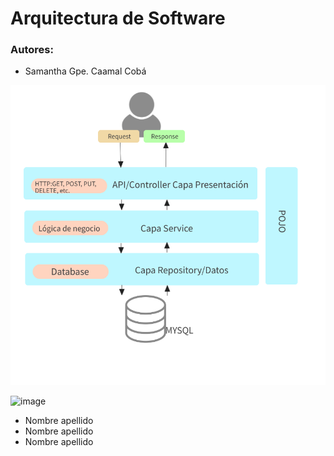 # Arquitectura de Software #

### Autores: ###
*   Samantha Gpe. Caamal Cobá

![image](https://raw.githubusercontent.com/RadioNoise7/Nube-Proy/main/Documentation/img/capas_arquitectura.png)

![image](https://raw.githubusercontent.com/SamanthaCaamal/arquitectura_sw/Fotos/IMG_20210828_222324299.jpg)


*   Nombre apellido
*   Nombre apellido
*   Nombre apellido

